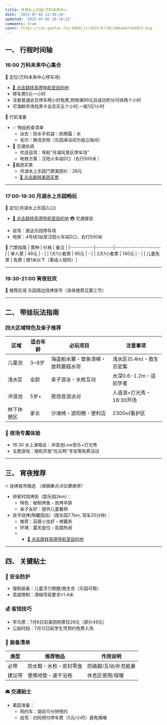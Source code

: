 ```yaml
---
title: 月湖水上乐园+万科未来中心
date: '2025-07-02 12:30:10'
updated: '2025-07-02 16:10:22'
comments: true
cover: https://cdn.ganfan.fun:8888//i/2025/07/02/6864e874e4853.png
---
```



## 一、 行程时间轴
### 16:00 万科未来中心集合
📍 定位(万科未来中心停车场)
* [📌 点击跳转高德导航至目的地](https://surl.amap.com/1ZQahcJ5aMB)
* 停车费5元一小时
* 注册普通会员停车两小时免费,购物满99元且成功积分可续两个小时
* 可海鲜市场找黑卡会员买五个小时,一般1元1小时


🔧 行前准备
- ✅ 物品检查清单
  - 泳衣｜防水手机袋｜防晒霜｜水
  - 毛巾｜换洗衣物（乐园淋浴间为独立隔间）  
- 🚗 交通协调
  - 优选自驾：导航“月湖风景区停车场”  
  - 地铁方案：汉阳火车站D口（右行500米 ）  
- 🎫美团买票
  - 月湖水上乐园门票美团价：28元
  - [📌 点击跳转美团买票](http://dpurl.cn/xIuQ9tPz)

---

### 17:00-19:30 月湖水上乐园畅玩
📍 定位(月湖水上乐园入口)
* [📌 点击跳转高德导航至目的地](https://surl.amap.com/203ONAZ19abg)
🚇 交通接驳
- 自驾：直达乐园停车场  
- 地铁：4号线1站至汉阳火车站D口，右行500米  

🎫 门票指南
| 票种       | 价格    | 备注                  |
|------------|---------|-----------------------|
| 单人票     | 49元    | -                    |
| 1大1小套票 | 95元    | -                    |
| 2大1小套票 | 140元   | -                    |
| 儿童免票   | 免费    | 限1米以下（需成人陪同）|

---

### 19:30-21:00 宵夜狂欢
🍢 推荐区域
乐园周边烧烤夜市（具体推荐见第三节）  

---

## 二、 带娃玩法指南
### 四大区域特色及亲子推荐  
| 区域         | 适合年龄 | 必玩项目               | 注意事项                  |
|--------------|----------|------------------------|---------------------------|
| 儿童池 | 3~8岁    | 海盗船水寨・章鱼滑梯・旋转蘑菇水帘 | 浅水区(0.4m)・救生员密集 |
| 浅水区 | 全龄     | 亲子游泳・水枪互动      | 水深0.6-1.2m・适初学者   |
| 冲浪池 | 5岁+     | 夜场音浪派对     | 人造浪+灯光秀・18:30开场 |
| 林下休憩区| 家长     | 沙滩椅・遮阳棚・便利店  | 2300㎡看护区             |

### 🌙 夜场专属体验  
- 18:30 水上演唱会：冲浪池Live音乐+灯光秀  
- 主题游戏：随机开放“吃瓜鸭”寻宝等免费活动  

---

## 三、 宵夜推荐
🔥 烧烤夜市精选
*（根据集合点位置推荐）*  
- 钟家村烧烤街（距乐园2km）：  
  - 特色：秘制烤鱼・炭烤羊排  
  - 亲子友好：提供儿童餐椅  
- 良平烧烤(陶馨园店)（距乐园7.7km, 驾车25分钟）：  
  - 推荐：蒜蓉小龙虾・烤藕夹  
  - 环境：露天座位・氛围热闹  
  - * [📌 点击跳转高德导航至目的地](https://surl.amap.com/2nwohLzsgRa)

---

## 四、 关键贴士
### 🛟 安全防护  
- 强制装备：儿童浮力臂圈/救生衣（乐园可租）  
- 高度限制：滑梯项目要求≥1.4米  

### 💰 省钱技巧  
- 早鸟票：7月6日前美团购票仅29元（原价49元）  
- 公益时段：7月12日起学生凭预约免费入场  

### 🎒 装备清单  
| 类型       | 推荐物品                  | 作用说明             |
|------------|---------------------------|----------------------|
| 必带 | 防水鞋・水枪・密封零食    | 防硌脚/互动/补充能量|
| 建议带 | 便携地垫・速干浴袍        | 休息区使用/保暖      |

### 🚘 交通贴士  
- 离园准备：  
  - 网约车：提前15分钟预约  
  - 自驾：扫码预付停车费（5元/小时）避免拥堵
